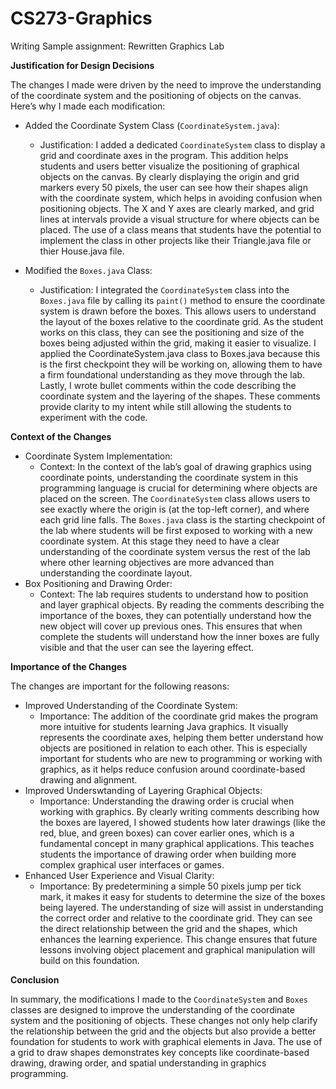 # CS273-Graphics
Writing Sample assignment: Rewritten Graphics Lab 

**Justification for Design Decisions**

The changes I made were driven by the need to improve the understanding of the coordinate system and the positioning of objects on the canvas. Here’s why I made each modification:

- Added the Coordinate System Class (`CoordinateSystem.java`):
  - Justification: I added a dedicated `CoordinateSystem` class to display a grid and coordinate axes in the program. This addition helps students and users better visualize the positioning of graphical objects on the canvas. By clearly displaying the origin and grid markers every 50 pixels, the user can see how their shapes align with the coordinate system, which helps in avoiding confusion when positioning objects. The X and Y axes are clearly marked, and grid lines at intervals provide a visual structure for where objects can be placed. The use of a class means that students have the potential to implement the class in other projects like their Triangle.java file or thier House.java file.
  
- Modified the `Boxes.java` Class:
  - Justification: I integrated the `CoordinateSystem` class into the `Boxes.java` file by calling its `paint()` method to ensure the coordinate system is drawn before the boxes. This allows users to understand the layout of the boxes relative to the coordinate grid. As the student works on this class, they can see the positioning and size of the boxes being adjusted within the grid, making it easier to visualize. I applied the CoordinateSystem.java class to Boxes.java because this is the first checkpoint they will be working on, allowing them to have a firm foundational understanding as they move through the lab. Lastly, I wrote bullet comments within the code describing the coordinate system and the layering of the shapes. These comments provide clarity to my intent while still allowing the students to experiment with the code.

**Context of the Changes**

- Coordinate System Implementation:
  - Context: In the context of the lab’s goal of drawing graphics using coordinate points, understanding the coordinate system in this programming language is crucial for determining where objects are placed on the screen. The `CoordinateSystem` class allows users to see exactly where the origin is (at the top-left corner), and where each grid line falls. The `Boxes.java` class is the starting checkpoint of the lab where students will be first exposed to working with a new coordinate system. At this stage they need to have a clear understanding of the coordinate system versus the rest of the lab where other learning objectives are more advanced than understanding the coordinate layout.
- Box Positioning and Drawing Order:
  - Context: The lab requires students to understand how to position and layer graphical objects. By reading the comments describing the importance of the boxes, they can potentially understand how the new object will cover up previous ones. This ensures that when complete the students will understand how the inner boxes are fully visible and that the user can see the layering effect.


**Importance of the Changes**

The changes are important for the following reasons:

- Improved Understanding of the Coordinate System:
  - Importance: The addition of the coordinate grid makes the program more intuitive for students learning Java graphics. It visually represents the coordinate axes, helping them better understand how objects are positioned in relation to each other. This is especially important for students who are new to programming or working with graphics, as it helps reduce confusion around coordinate-based drawing and alignment.
- Improved Underswtanding of Layering Graphical Objects:
  - Importance: Understanding the drawing order is crucial when working with graphics. By clearly writing comments describing how the boxes are layered, I showed students how later drawings (like the red, blue, and green boxes) can cover earlier ones, which is a fundamental concept in many graphical applications. This teaches students the importance of drawing order when building more complex graphical user interfaces or games.
- Enhanced User Experience and Visual Clarity:
  - Importance: By predetermining a simple 50 pixels jump per tick mark, it makes it easy for students to determine the size of the boxes being layered. The understanding of size will assist in understanding the correct order and relative to the coordinate grid. They can see the direct relationship between the grid and the shapes, which enhances the learning experience. This change ensures that future lessons involving object placement and graphical manipulation will build on this foundation.

**Conclusion**

In summary, the modifications I made to the `CoordinateSystem` and `Boxes` classes are designed to improve the understanding of the coordinate system and the positioning of objects. These changes not only help clarify the relationship between the grid and the objects but also provide a better foundation for students to work with graphical elements in Java. The use of a grid to draw shapes demonstrates key concepts like coordinate-based drawing, drawing order, and spatial understanding in graphics programming.
